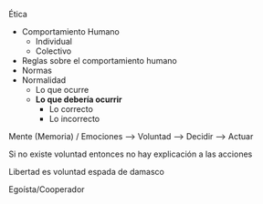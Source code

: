 Ética
- Comportamiento Humano
	- Individual
	- Colectivo
- Reglas sobre el comportamiento humano
- Normas
- Normalidad
	- Lo que ocurre
	- **Lo que debería ocurrir**
		- Lo correcto
		- Lo incorrecto

Mente (Memoria) / Emociones --> Voluntad --> Decidir --> Actuar

Si no existe voluntad entonces no hay explicación a las acciones

Libertad es voluntad
espada de damasco

Egoísta/Cooperador

